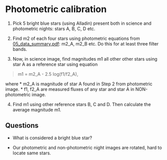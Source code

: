 # Photometric calibration


1. Pick 5 bright blue stars (using Alladin) present both in science and photometric nights: stars A, B, C, D etc.

2. Find m2 of each four stars using photometric equations from [05_data_summary.pdf](doc/lab_notes/05_data_summary.pdf): m2_A, m2_B etc. Do this for at least three filter bands.

3. Now, in science image, find magnitudes m1 all other other stars using star A as a reference star using equation

> m1 = m2_A - 2.5 log(f1/f2_A),

where
    * m2_A is magnitude of star A found in Step 2 from photometric image.
    * f1, f2_A are measured fluxes of any star and star A in NON-photometric image.

4. Find m1 using other reference stars B, C and D. Then calculate the average magnitude m1.


## Questions

* What is considered a bright blue star?

* Our photometric and non-photometric night images are rotated, hard to locate same stars.
